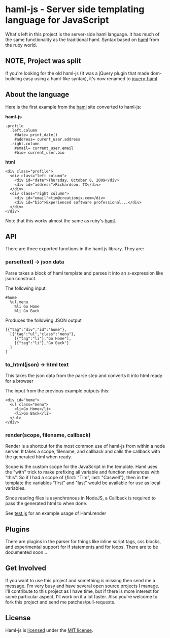 # haml-js - Server side templating language for JavaScript

What's left in this project is the server-side haml language.  It has much of the same functionality as the traditional haml. Syntax based on [haml][] from the ruby world.

## NOTE, Project was split

If you're looking for the old haml-js (It was a jQuery plugin that made dom-building easy using a haml-like syntax), it's now renamed to [jquery-haml][]

## About the language

Here is the first example from the [haml][] site converted to haml-js:

**haml-js**

    .profile
      .left.column
        #date= print_date()
        #address= curent_user.address
      .right.column
        #email= current_user.email
        #bio= current_user.bio

**html**

    <div class="profile">
      <div class="left column">
        <div id="date">Thursday, October 8, 2009</div>
        <div id="address">Richardson, TX</div>
      </div>
      <div class="right column">
        <div id="email">tim@creationix.com</div>
        <div id="bio">Experienced software professional...</div>
      </div>
    </div>

Note that this works almost the same as ruby's [haml][].

## API

There are three exported functions in the haml.js library.  They are:

### parse(text) -> json data

Parse takes a block of haml template and parses it into an s-expression like json construct.

The following input:

    #home
      %ul.menu
        %li Go Home
        %li Go Back

Produces the following JSON output

    [{"tag":"div","id":"home"},
      [{"tag":"ul","class":"menu"},
        [{"tag":"li"},"Go Home"],
        [{"tag":"li"},"Go Back"]
      ]
    ]

### to_html(json) -> html text

This takes the json data from the parse step and converts it into html ready for a browser

The input from the previous example outputs this:

    <div id="home">
      <ul class="menu">
        <li>Go Home</li>
        <li>Go Back</li>
      </ul>
    </div>

### render(scope, filename, callback)

Render is a shortcut for the most common use of haml-js from within a node server.  It takes a scope, filename, and callback and calls the callback with the generated html when ready.

Scope is the custom scope for the JavaScript in the template.  Haml uses the "with" trick to make prefixing all variable and function references with "this".  So if I had a scope of {first: "Tim", last: "Caswell"}, then in the template the variables "first" and "last" would be available for use as local variables.

Since reading files is asynchronous in NodeJS, a Callback is required to pass the generated html to when done.

See [test.js][] for an example usage of Haml.render

## Plugins

There are plugins in the parser for things like inline script tags, css blocks, and experimental support for if statements and for loops.  There are to be documented soon...

## Get Involved

If you want to use this project and something is missing then send me a message.  I'm very busy and have several open source projects I manage.  I'll contribute to this project as I have time, but if there is more interest for some particular aspect, I'll work on it a lot faster.  Also you're welcome to fork this project and send me patches/pull-requests.

## License

Haml-js is [licensed][] under the [MIT license][].

[MIT license]: http://creativecommons.org/licenses/MIT/
[licensed]: http://github.com/creationix/haml-js/blob/master/LICENSE
[jquery-haml]: http://github.com/creationix/jquery-haml
[haml]: http://haml.hamptoncatlin.com/
[test.js]: http://github.com/creationix/haml-js/blob/master/test.js